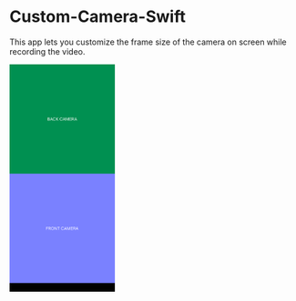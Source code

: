# Custom-Camera-Swift

This app lets you customize the frame size of the camera on screen while recording the video.

<img src="Images/CustomCam.png" height="400">

